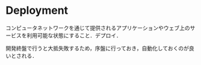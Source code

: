 # Deployment

コンピュータネットワークを通じて提供されるアプリケーションやウェブ上のサービスを利用可能な状態にすること．デプロイ．

開発終盤で行うと大抵失敗するため，序盤に行っておき，自動化しておくのが良いとされる．
